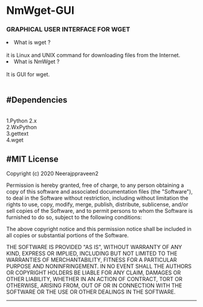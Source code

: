# NmWget-GUI
<h3>GRAPHICAL USER INTERFACE FOR WGET</h3>
<li>What is wget ?</li>
<br>
it is Linux and UNIX command for downloading files from the Internet.

<li>What is NmWget ?</li>
<br>
It is GUI for wget.

<br>
<br>

#Dependencies
-------------------

<br>
1.Python 2.x <br>
2.WxPython <br>
3.gettext <br>
4.wget<br>
 
#MIT License<br>
-----------------------

Copyright (c) 2020 Neerajppraveen2

Permission is hereby granted, free of charge, to any person obtaining a copy
of this software and associated documentation files (the "Software"), to deal
in the Software without restriction, including without limitation the rights
to use, copy, modify, merge, publish, distribute, sublicense, and/or sell
copies of the Software, and to permit persons to whom the Software is
furnished to do so, subject to the following conditions:

The above copyright notice and this permission notice shall be included in all
copies or substantial portions of the Software.

THE SOFTWARE IS PROVIDED "AS IS", WITHOUT WARRANTY OF ANY KIND, EXPRESS OR
IMPLIED, INCLUDING BUT NOT LIMITED TO THE WARRANTIES OF MERCHANTABILITY,
FITNESS FOR A PARTICULAR PURPOSE AND NONINFRINGEMENT. IN NO EVENT SHALL THE
AUTHORS OR COPYRIGHT HOLDERS BE LIABLE FOR ANY CLAIM, DAMAGES OR OTHER
LIABILITY, WHETHER IN AN ACTION OF CONTRACT, TORT OR OTHERWISE, ARISING FROM,
OUT OF OR IN CONNECTION WITH THE SOFTWARE OR THE USE OR OTHER DEALINGS IN THE
SOFTWARE.

-----------------------------------
